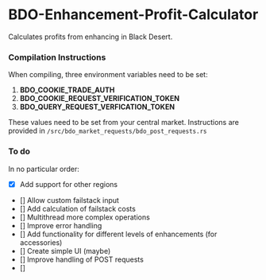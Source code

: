 # BDO-Enhancement-Profit-Calculator
Calculates profits from enhancing in Black Desert.

### Compilation Instructions
When compiling, three environment variables need to be set: 
<ol>
    <li> <strong>BDO_COOKIE_TRADE_AUTH</strong>
    <li> <strong>BDO_COOKIE_REQUEST_VERIFICATION_TOKEN</strong>
    <li> <strong>BDO_QUERY_REQUEST_VERFICATION_TOKEN</strong>
</ol>
These values need to be set from your central market.
Instructions are provided in <code>/src/bdo_market_requests/bdo_post_requests.rs</code>

### To do

In no particular order:

- [x] Add support for other regions
- [] Allow custom failstack input
- [] Add calculation of failstack costs
- [] Multithread more complex operations
- [] Improve error handling
- [] Add functionality for different levels of enhancements (for accessories)
- [] Create simple UI (maybe)
- [] Improve handling of POST requests
- [] 